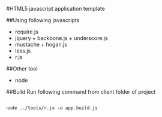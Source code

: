#HTML5 javascript application template

##Using following javascripts
 * require.js
 * jquery + backbone.js + underscore.js
 * mustache + hogan.js
 * less.js
 * r.js

##Other tool
 * node

##Build
Run following command from client folder of project
<pre><code>
node ../tools/r.js -o app.build.js
</code></pre>

